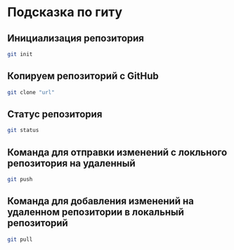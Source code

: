 # Подсказка по гиту

## Инициализация репозитория

```sh
git init
```

## Копируем репозиторий с GitHub
```sh
git clone "url"
```

## Статус репозитория

```sh
git status
```
## Команда для отправки изменений с локльного репозитория на удаленный

```sh
git push
```

## Команда для добавления изменений на удаленном репозитории в локальный репозиторий

```sh
git pull
```

## 
